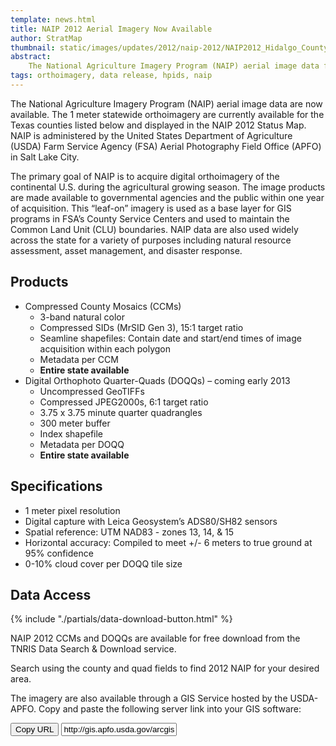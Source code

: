```yaml
---
template: news.html
title: NAIP 2012 Aerial Imagery Now Available
author: StratMap
thumbnail: static/images/updates/2012/naip-2012/NAIP2012_Hidalgo_County_thumb.jpg
abstract: 
    The National Agriculture Imagery Program (NAIP) aerial image data for 2012 are now available.
tags: orthoimagery, data release, hpids, naip
---
```


The National Agriculture Imagery Program (NAIP) aerial image data are now available. The 1 meter statewide orthoimagery are currently available for the Texas counties listed below and displayed in the NAIP 2012 Status Map. NAIP is administered by the United States Department of Agriculture (USDA) Farm Service Agency (FSA) Aerial Photography Field Office (APFO) in Salt Lake City.

The primary goal of NAIP is to acquire digital orthoimagery of the continental U.S. during the agricultural growing season. The image products are made available to governmental agencies and the public within one year of acquisition. This “leaf-on” imagery is used as a base layer for GIS programs in FSA’s County Service Centers and used to maintain the Common Land Unit (CLU) boundaries. NAIP data are also used widely across the state for a variety of purposes including natural resource assessment, asset management, and disaster response.

## Products

- Compressed County Mosaics (CCMs)
  - 3-band natural color
  - Compressed SIDs (MrSID Gen 3), 15:1 target ratio
  - Seamline shapefiles: Contain date and start/end times of image acquisition within each polygon
  - Metadata per CCM
  - **Entire state available**
- Digital Orthophoto Quarter-Quads (DOQQs) – coming early 2013
  - Uncompressed GeoTIFFs
  - Compressed JPEG2000s, 6:1 target ratio
  - 3.75 x 3.75 minute quarter quadrangles
  - 300 meter buffer
  - Index shapefile
  - Metadata per DOQQ
  - **Entire state available**

## Specifications

- 1 meter pixel resolution
- Digital capture with Leica Geosystem’s ADS80/SH82 sensors
- Spatial reference: UTM NAD83 - zones 13, 14, & 15
- Horizontal accuracy: Compiled to meet +/- 6 meters to true ground at 95% confidence
- 0-10% cloud cover per DOQQ tile size

## Data Access
<div class="media">
  <div class="media-left">
    {% include "./partials/data-download-button.html" %}
  </div>
  <div class="media-body">
    <p>NAIP 2012 CCMs and DOQQs are available for free download from the TNRIS Data Search &amp; Download service.</p>
  </div>
</div>

Search using the county and quad fields to find 2012 NAIP for your desired area.

The imagery are also available through a GIS Service hosted by the USDA-APFO. Copy and paste the following server link into your GIS software:


<div class="input-group copy-url-container">
  <span class="input-group-btn">
    <button class="btn btn-tnris copy-url-btn" type="button">
      <i class="fa fa-clipboard"></i> Copy URL
    </button>
  </span>
  <input class="wms-url copy-url-input form-control" type="text" readonly value="http://gis.apfo.usda.gov/arcgis/services">
</div>

